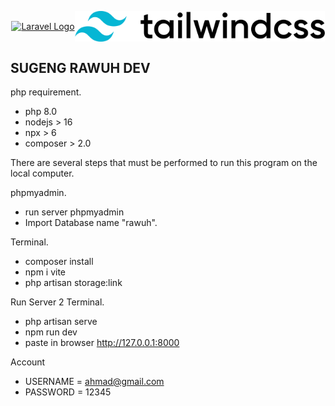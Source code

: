 <p align="center" style="display: flex; justify-content: center; align-items: center" ><a href="https://laravel.com" target="_blank"><img src="https://raw.githubusercontent.com/laravel/art/master/logo-lockup/5%20SVG/2%20CMYK/1%20Full%20Color/laravel-logolockup-cmyk-red.svg" width="400" alt="Laravel Logo"></a> <img src="/pngwing.com.png" width="400" alt="Tailwind Logo"> </p>
      


## SUGENG RAWUH DEV

php requirement.
- php 8.0
- nodejs > 16
- npx > 6
- composer > 2.0


There are several steps that must be performed to run this program on the local computer.

 phpmyadmin.
- run server phpmyadmin
- Import Database name "rawuh".

 Terminal.
- composer install
- npm i vite
- php artisan storage:link

 Run Server 2 Terminal.
- php artisan serve
- npm run dev
- paste in browser http://127.0.0.1:8000

Account
- USERNAME = ahmad@gmail.com
- PASSWORD = 12345



